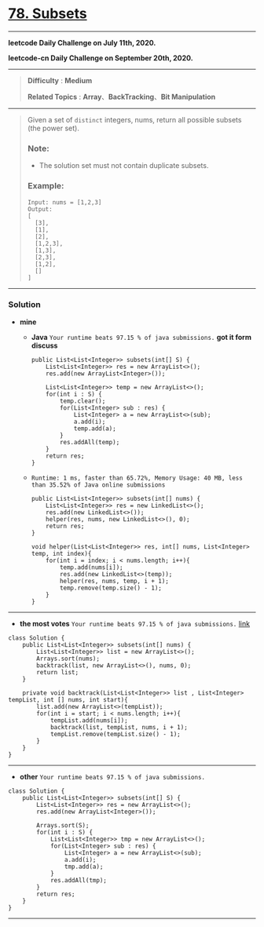 # [78. Subsets](https://leetcode.com/problems/subsets/description/)

---

**leetcode Daily Challenge on July 11th, 2020.**

**leetcode-cn Daily Challenge on September 20th, 2020.**

---

> **Difficulty** : **Medium**
> 
> **Related Topics** : **Array**、**BackTracking**、**Bit Manipulation**


---

> Given a set of `distinct` integers, nums, return all possible subsets (the power set).
> 
> ### Note: 
> * The solution set must not contain duplicate subsets.
> 
> ### Example:
> ```
> Input: nums = [1,2,3]
> Output:
> [
>   [3],
>   [1],
>   [2],
>   [1,2,3],
>   [1,3],
>   [2,3],
>   [1,2],
>   []
> ]
> ```

---

### Solution
* **mine**
  * **Java** `Your runtime beats 97.15 % of java submissions.` **got it form discuss**
    ```
    public List<List<Integer>> subsets(int[] S) {
        List<List<Integer>> res = new ArrayList<>();
        res.add(new ArrayList<Integer>());
        
        List<List<Integer>> temp = new ArrayList<>();
        for(int i : S) {
            temp.clear(); 
            for(List<Integer> sub : res) {
                List<Integer> a = new ArrayList<>(sub);
                a.add(i);
                temp.add(a);
            }
            res.addAll(temp);
        }
        return res;
    }
    ```
    
  * `Runtime: 1 ms, faster than 65.72%, Memory Usage: 40 MB, less than 35.52% of Java online submissions`
    ```
    public List<List<Integer>> subsets(int[] nums) {
        List<List<Integer>> res = new LinkedList<>();
        res.add(new LinkedList<>());
        helper(res, nums, new LinkedList<>(), 0);
        return res;
    }

    void helper(List<List<Integer>> res, int[] nums, List<Integer> temp, int index){
        for(int i = index; i < nums.length; i++){
            temp.add(nums[i]);
            res.add(new LinkedList<>(temp));
            helper(res, nums, temp, i + 1);
            temp.remove(temp.size() - 1);
        }
    }
    ```
    
    
---

* **the most votes** `Your runtime beats 97.15 % of java submissions.` [link](https://leetcode.com/problems/subsets/discuss/27281/A-general-approach-to-backtracking-questions-in-Java-(Subsets-Permutations-Combination-Sum-Palindrome-Partitioning))
```
class Solution {
    public List<List<Integer>> subsets(int[] nums) {
        List<List<Integer>> list = new ArrayList<>();
        Arrays.sort(nums);
        backtrack(list, new ArrayList<>(), nums, 0);
        return list;
    }

    private void backtrack(List<List<Integer>> list , List<Integer> tempList, int [] nums, int start){
        list.add(new ArrayList<>(tempList));
        for(int i = start; i < nums.length; i++){
            tempList.add(nums[i]);
            backtrack(list, tempList, nums, i + 1);
            tempList.remove(tempList.size() - 1);
        }
    }
}
```

---

* **other** `Your runtime beats 97.15 % of java submissions.`
```
class Solution {
    public List<List<Integer>> subsets(int[] S) {
        List<List<Integer>> res = new ArrayList<>();
        res.add(new ArrayList<Integer>());
        
        Arrays.sort(S);
        for(int i : S) {
            List<List<Integer>> tmp = new ArrayList<>();
            for(List<Integer> sub : res) {
                List<Integer> a = new ArrayList<>(sub);
                a.add(i);
                tmp.add(a);
            }
            res.addAll(tmp);
        }
        return res;
    }
}
```

---
